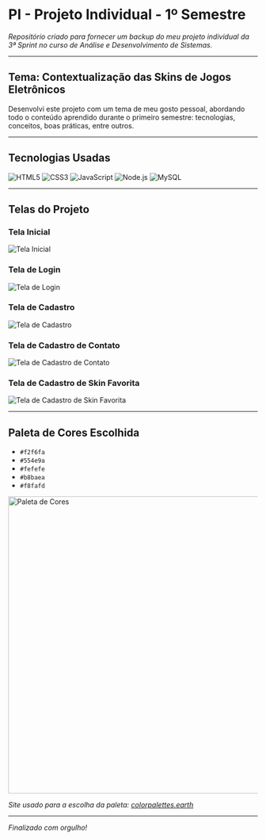 # PI - Projeto Individual - 1º Semestre

<i>Repositório criado para fornecer um backup do meu projeto individual da 3ª Sprint no curso de Análise e Desenvolvimento de Sistemas.</i>

---

## Tema: Contextualização das Skins de Jogos Eletrônicos

Desenvolvi este projeto com um tema de meu gosto pessoal, abordando todo o conteúdo aprendido durante o primeiro semestre: tecnologias, conceitos, boas práticas, entre outros.

---

## Tecnologias Usadas

![HTML5](https://img.shields.io/badge/HTML5-E34F26?style=for-the-badge&logo=html5&logoColor=white)
![CSS3](https://img.shields.io/badge/CSS3-1572B6?style=for-the-badge&logo=css3&logoColor=white)
![JavaScript](https://img.shields.io/badge/JavaScript-F7DF1E?style=for-the-badge&logo=javascript&logoColor=black)
![Node.js](https://img.shields.io/badge/Node.js-43853D?style=for-the-badge&logo=node.js&logoColor=white)
![MySQL](https://img.shields.io/badge/MySQL-005C84?style=for-the-badge&logo=mysql&logoColor=white)

---

## Telas do Projeto

### Tela Inicial
![Tela Inicial](https://github.com/Marcos-HVB/PI-ProjetoIndividual-1Semestre/blob/main/site-institucional/public/assets/demos/homeProjeto.png)

### Tela de Login
![Tela de Login](https://github.com/Marcos-HVB/PI-ProjetoIndividual-1Semestre/blob/main/site-institucional/public/assets/demos/telaLoginProjeto.png)

### Tela de Cadastro
![Tela de Cadastro](https://github.com/Marcos-HVB/PI-ProjetoIndividual-1Semestre/blob/main/site-institucional/public/assets/demos/telaCadastroProjeto.png)

### Tela de Cadastro de Contato
![Tela de Cadastro de Contato](https://github.com/Marcos-HVB/PI-ProjetoIndividual-1Semestre/blob/main/site-institucional/public/assets/demos/cadastroNum.png)

### Tela de Cadastro de Skin Favorita
![Tela de Cadastro de Skin Favorita](https://github.com/Marcos-HVB/PI-ProjetoIndividual-1Semestre/blob/main/site-institucional/public/assets/demos/escolhaFavoritaProjeto.png)

---

## Paleta de Cores Escolhida

- `#f2f6fa`
- `#554e9a`
- `#fefefe`
- `#b8baea`
- `#f8fafd`

<img src="https://bookmarkos.s3.amazonaws.com/uploads/palette_pic/image/2676/large_photo-1589219123229-03469f0bc3ea.jpeg" alt="Paleta de Cores" width="600" />

*Site usado para a escolha da paleta: [colorpalettes.earth](https://colorpalettes.earth)*

---

<i>Finalizado com orgulho!</i>
